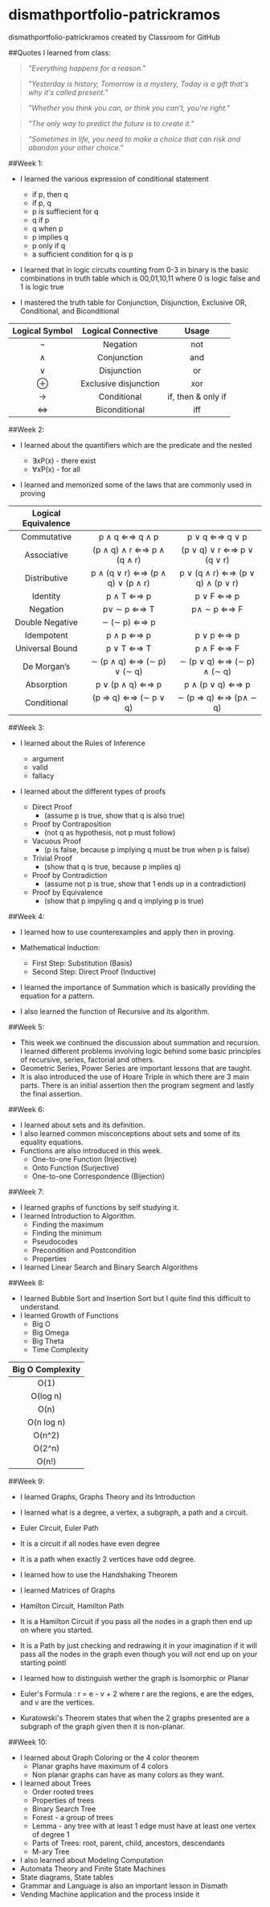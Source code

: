 # dismathportfolio-patrickramos
dismathportfolio-patrickramos created by Classroom for GitHub

##Quotes I learned from class:

> _"Everything happens for a reason."_


> _"Yesterday is history, Tomorrow is a mystery, Today is a gift that's why it's called present."_


> _"Whether you think you can, or think you can't, you're right."_


> _"The only way to predict the future is to create it."_


> _"Sometimes in life, you need to make a choice that can risk and abandon your other choice."_



##Week 1:

- I learned the various expression of conditional statement
  - if p, then q
  - if p, q
  - p is suffiecient for q
  - q if p
  - q when p
  - p implies q
  - p only if q
  - a sufficient condition for q is p
  
- I learned that in logic circuits counting from 0-3 in binary is the basic combinations in truth table which is
 00,01,10,11 where 0 is logic false and 1 is logic true
  
- I mastered the truth table for Conjunction, Disjunction, Exclusive OR, Conditional, and Biconditional

| Logical Symbol  |  Logical Connective | Usage |
| :-----: |:-------:|:-----:|
| ¬ |Negation | not |
| ∧ | Conjunction | and |
| ∨ | Disjunction | or |
| ⊕ | Exclusive disjunction | xor | 
| → | Conditional | if, then & only if|
| ⇔| Biconditional | iff |


##Week 2:

- I learned about the quantifiers which are the predicate and the nested
  - ∃xP(x) - there exist
  - ∀xP(x) - for all

- I learned and memorized some of the laws that are commonly used in proving

| Logical Equivalence  |  |  |
| :-----: |:-------:|:-----:|
| Commutative | p ∧ q ⇐⇒ q ∧ p |  p ∨ q ⇐⇒ q ∨ p |
| Associative | (p ∧ q) ∧ r ⇐⇒ p ∧ (q ∧ r) | (p ∨ q) ∨ r ⇐⇒ p ∨ (q ∨ r) |
| Distributive | p ∧ (q ∨ r) ⇐⇒ (p ∧ q) ∨ (p ∧ r) | p ∨ (q ∧ r) ⇐⇒ (p ∨ q) ∧ (p ∨ r) |
| Identity | p ∧ T ⇐⇒ p | p ∨ F ⇐⇒ p |
| Negation | p∨ ∼ p ⇐⇒ T | p∧ ∼ p ⇐⇒ F |
| Double Negative | ∼ (∼ p) ⇐⇒ p |
| Idempotent | p ∧ p ⇐⇒ p | p ∨ p ⇐⇒ p |
| Universal Bound | p ∨ T ⇐⇒ T | p ∧ F ⇐⇒ F |
| De Morgan’s | ∼ (p ∧ q) ⇐⇒ (∼ p) ∨ (∼ q)  | ∼ (p ∨ q) ⇐⇒ (∼ p) ∧ (∼ q) |
| Absorption | p ∨ (p ∧ q) ⇐⇒ p | p ∧ (p ∨ q) ⇐⇒ p |
| Conditional | (p ⇒ q) ⇐⇒ (∼ p ∨ q) | ∼ (p ⇒ q) ⇐⇒ (p∧ ∼ q) |


##Week 3:

- I learned about the Rules of Inference
  - argument
  - valid
  - fallacy
  
- I learned about the different types of proofs
  - Direct Proof
    - (assume p is true, show that q is also true)
  - Proof by Contraposition
    - (not q as hypothesis, not p must follow)
  - Vacuous Proof
    - (p is false, because p implying q must be true when p is false)
  - Trivial Proof
    - (show that q is true, because p implies q)
  - Proof by Contradiction
    - (assume not p is true, show that 1 ends up in a contradiction)
  - Proof by Equivalence
    - (show that p impyling q and q implying p is true)

##Week 4:

- I learned how to use counterexamples and apply then in proving.

- Mathematical Induction:
  - First Step: Substitution (Basis)
  - Second Step: Direct Proof (Inductive)

- I learned the importance of Summation which is basically providing the equation for a pattern.
- I also learned the function of Recursive and its algorithm.

##Week 5:

- This week we continued the discussion about summation and recursion. I learned different problems involving logic behind some basic principles of recursive, series, factorial and others.
- Geometric Series, Power Series are important lessons that are taught.
- It is also introduced the use of Hoare Triple in which there are 3 main parts. There is an initial assertion then the program segment and lastly the final assertion.

##Week 6:

- I learned about sets and its definition.
- I also learned common misconceptions about sets and some of its equality equations.
- Functions are also introduced in this week.
  - One-to-one Function (Injective)
  - Onto Function (Surjective)
  - One-to-one Correspondence (Bijection)

##Week 7:

- I learned graphs of functions by self studying it.
- I learned Introduction to Algorithm.
  - Finding the maximum
  - Finding the minimum
  - Pseudocodes
  - Precondition and Postcondition
  - Properties
- I learned Linear Search and Binary Search Algorithms


##Week 8:


- I learned Bubble Sort and Insertion Sort but I quite find this difficult to understand.
- I learned Growth of Functions
  - Big O
  - Big Omega
  - Big Theta
  - Time Complexity


| Big O Complexity  |
| :-----: |
| O(1) |
| O(log n) |
| O(n) |
| O(n log n) | 
| O(n^2) |
| O(2^n) |
| O(n!) |

##Week 9:

- I learned Graphs, Graphs Theory and its Introduction
- I learned what is a degree, a vertex, a subgraph, a path and a circuit.

- Euler Circuit, Euler Path
- It is a circuit if all nodes have even degree
- It is a path when exactly 2 vertices have odd degree.

- I learned how to use the Handshaking Theorem
- I learned Matrices of Graphs

- Hamilton Circuit, Hamilton Path
- It is a Hamilton Circuit if you pass all the nodes in a graph then end up on where you started.
- It is a Path by just checking and redrawing it in your imagination if it will pass all the nodes in the graph even though you will not end up on your starting pointl

- I learned how to distinguish wether the graph is Isomorphic or Planar
- Euler's Formula : r = e - v + 2 where r are the regions, e are the edges, and v are the vertices.

- Kuratowski's Theorem states that when the 2 graphs presented are a subgraph of the graph given then it is non-planar.


##Week 10:

- I learned about Graph Coloring or the 4 color theorem
  - Planar graphs have maximum of 4 colors
  - Non planar graphs can have as many colors as they want.
- I learned about Trees
  - Order rooted trees
  - Properties of trees
  - Binary Search Tree
  - Forest - a group of trees
  - Lemma - any tree with at least 1 edge must have at least one vertex of degree 1
  - Parts of Trees: root, parent, child, ancestors, descendants
  - M-ary Tree
- I also learned about Modeling Computation
- Automata Theory and Finite State Machines
- State diagrams, State tables
- Grammar and Language is also an important lesson in Dismath
- Vending Machine application and the process inside it
